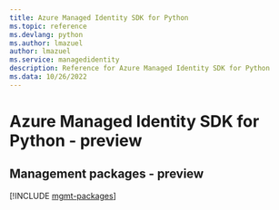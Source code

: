 ```yaml
---
title: Azure Managed Identity SDK for Python
ms.topic: reference
ms.devlang: python
ms.author: lmazuel
author: lmazuel
ms.service: managedidentity
description: Reference for Azure Managed Identity SDK for Python
ms.data: 10/26/2022
---
```

# Azure Managed Identity SDK for Python - preview

## Management packages - preview
[!INCLUDE [mgmt-packages](managed-identity-mgmt-index.md)]
